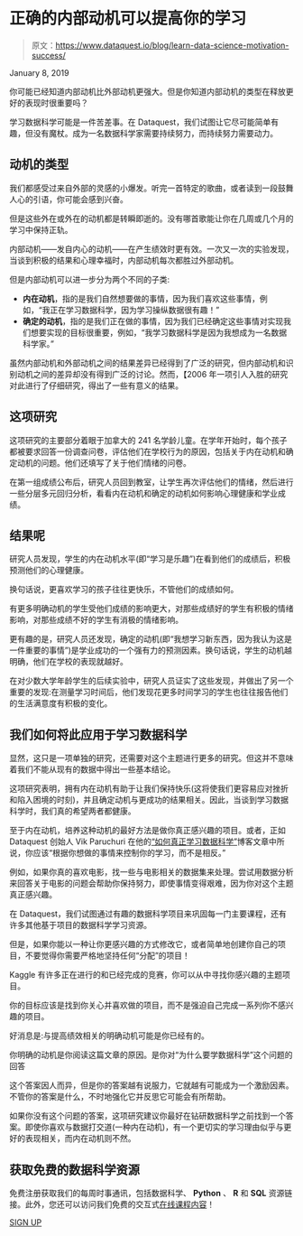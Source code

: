 # 正确的内部动机可以提高你的学习

> 原文：<https://www.dataquest.io/blog/learn-data-science-motivation-success/>

January 8, 2019

你可能已经知道内部动机比外部动机更强大。但是你知道内部动机的类型在释放更好的表现时很重要吗？

学习数据科学可能是一件苦差事。在 Dataquest，我们试图让它尽可能简单有趣，但没有魔杖。成为一名数据科学家需要持续努力，而持续努力需要动力。

## 动机的类型

我们都感受过来自外部的灵感的小爆发。听完一首特定的歌曲，或者读到一段鼓舞人心的引语，你可能会感到兴奋。

但是这些外在或外在的动机都是转瞬即逝的。没有哪首歌能让你在几周或几个月的学习中保持正轨。

内部动机——发自内心的动机——在产生绩效时更有效。一次又一次的实验发现，当谈到积极的结果和心理幸福时，内部动机每次都胜过外部动机。

但是内部动机可以进一步分为两个不同的子类:

*   **内在动机**，指的是我们自然想要做的事情，因为我们喜欢这些事情，例如，“我正在学习数据科学，因为学习操纵数据很有趣！”
*   **确定的动机**，指的是我们正在做的事情，因为我们已经确定这些事情对实现我们想要实现的目标很重要，例如，“我学习数据科学是因为我想成为一名数据科学家。”

虽然内部动机和外部动机之间的结果差异已经得到了广泛的研究，但内部动机和识别动机之间的差异却没有得到广泛的讨论。然而，【2006 年一项引人入胜的研究对此进行了仔细研究，得出了一些有意义的结果。

## 这项研究

这项研究的主要部分着眼于加拿大的 241 名学龄儿童。在学年开始时，每个孩子都被要求回答一份调查问卷，评估他们在学校行为的原因，包括关于内在动机和确定动机的问题。他们还填写了关于他们情绪的问卷。

在第一组成绩公布后，研究人员回到教室，让学生再次评估他们的情绪，然后进行一些分层多元回归分析，看看内在动机和确定的动机如何影响心理健康和学业成绩。

## 结果呢

研究人员发现，学生的内在动机水平(即“学习是乐趣”)在看到他们的成绩后，积极预测他们的心理健康。

换句话说，更喜欢学习的孩子往往更快乐，不管他们的成绩如何。

有更多明确动机的学生受他们成绩的影响更大，对那些成绩好的学生有积极的情绪影响，对那些成绩不好的学生有消极的情绪影响。

更有趣的是，研究人员还发现，确定的动机(即“我想学习新东西，因为我认为这是一件重要的事情”)是学业成功的一个强有力的预测因素。换句话说，学生的动机越明确，他们在学校的表现就越好。

在对少数大学年龄学生的后续实验中，研究人员证实了这些发现，并做出了另一个重要的发现:在测量学习时间后，他们发现花更多时间学习的学生也往往报告他们的生活满意度有积极的变化。

## 我们如何将此应用于学习数据科学

显然，这只是一项单独的研究，还需要对这个主题进行更多的研究。但这并不意味着我们不能从现有的数据中得出一些基本结论。

这项研究表明，拥有内在动机有助于让我们保持快乐(这将使我们更容易应对挫折和陷入困境的时刻)，并且确定动机与更成功的结果相关。因此，当谈到学习数据科学时，我们真的希望两者都健康。

至于内在动机，培养这种动机的最好方法是做你真正感兴趣的项目。或者，正如 Dataquest 创始人 Vik Paruchuri 在他的[“如何真正学习数据科学”](https://www.dataquest.io/blog/learn-data-science/)博客文章中所说，你应该“根据你想做的事情来控制你的学习，而不是相反。”

例如，如果你真的喜欢电影，找一些与电影相关的数据集来处理。尝试用数据分析来回答关于电影的问题会帮助你保持努力，即使事情变得艰难，因为你对这个主题真正感兴趣。

在 Dataquest，我们试图通过有趣的数据科学项目来巩固每一门主要课程，还有许多其他基于项目的数据科学学习资源。

但是，如果你能以一种让你更感兴趣的方式修改它，或者简单地创建你自己的项目，不要觉得你需要严格地坚持任何“分配”的项目！

Kaggle 有许多正在进行的和已经完成的竞赛，你可以从中寻找你感兴趣的主题项目。

你的目标应该是找到你关心并喜欢做的项目，而不是强迫自己完成一系列你不感兴趣的项目。

好消息是:与提高绩效相关的明确动机可能是你已经有的。

你明确的动机是你阅读这篇文章的原因。是你对“为什么要学数据科学”这个问题的回答

这个答案因人而异，但是你的答案越有说服力，它就越有可能成为一个激励因素。不管你的答案是什么，不时地强化它并反思它可能会有所帮助。

如果你没有这个问题的答案，这项研究建议你最好在钻研数据科学之前找到一个答案。即使你喜欢与数据打交道(一种内在动机)，有一个更切实的学习理由似乎与更好的表现相关，而内在动机则不然。

## 获取免费的数据科学资源

免费注册获取我们的每周时事通讯，包括数据科学、 **Python** 、 **R** 和 **SQL** 资源链接。此外，您还可以访问我们免费的交互式[在线课程内容](/data-science-courses)！

[SIGN UP](https://app.dataquest.io/signup)